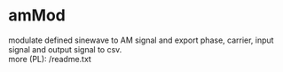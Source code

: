 # amMod
modulate defined sinewave to AM signal and export phase, carrier, input signal and output signal to csv.<br>
more (PL): /readme.txt
